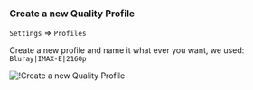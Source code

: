 ### Create a new Quality Profile

`Settings` => `Profiles`

Create a new profile and name it what ever you want, we used: `Bluray|IMAX-E|2160p`

![!Create a new Quality Profile](/SQP/images/5-newqp.png)
